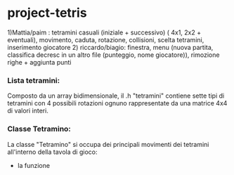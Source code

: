 # project-tetris
1)Mattia/paim : tetramini casuali (iniziale + successivo) ( 4x1, 2x2 + eventuali), movimento, caduta, rotazione, collisioni, scelta tetramini, inserimento giocatore 
2) riccardo/biagio: finestra, menu (nuova partita, classifica decresc in un altro file (punteggio, nome giocatore)), rimozione righe + aggiunta punti

### Lista tetramini:
Composto da un array bidimensionale, il .h "tetramini" contiene sette tipi di tetramini con 4 possibili rotazioni ognuno rappresentate da una matrice 4x4 di valori interi.

### Classe Tetramino:
La classe "Tetramino" si occupa dei principali movimenti dei tetramini all'interno della tavola di gioco: 
+ la funzione 
